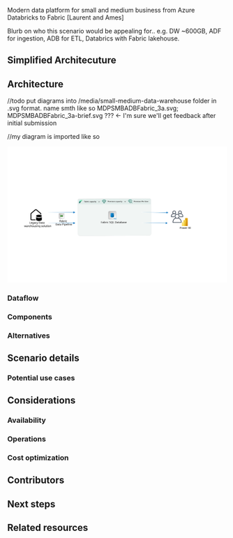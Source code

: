 Modern data platform for small and medium business from Azure Databricks to Fabric
 [Laurent and Ames]

Blurb on who this scenario would be appealing for.. e.g.    DW ~600GB, ADF for ingestion, ADB for ETL, Databrics with Fabric lakehouse. 

## Simplified Architecuture
## Architecture

//todo put diagrams into /media/small-medium-data-warehouse folder in .svg format. 
name smth like so MDPSMBADBFabric_3a.svg; MDPSMBADBFabric_3a-brief.svg ??? <- I'm sure we'll get feedback after initial submission

//my diagram is imported like so

[ ![Diagram that shows simplified architecture.](media/small-medium-data-warehouse/MDWSMB_2-brief.svg)](media/small-medium-data-warehouse/MDWSMB_2-brief.svg#lightbox)



### Dataflow
### Components
### Alternatives
## Scenario details
### Potential use cases
## Considerations
### Availability
### Operations
### Cost optimization
## Contributors
## Next steps
## Related resources
